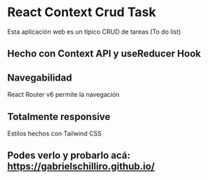 # React Context Crud Task
Esta aplicación web es un típico CRUD de tareas (To do list) 

## Hecho con Context API y useReducer Hook

## Navegabilidad
React Router v6 permite la navegación

## Totalmente responsive
Estilos hechos con Tailwind CSS

## Podes verlo y probarlo acá: https://gabrielschilliro.github.io/
